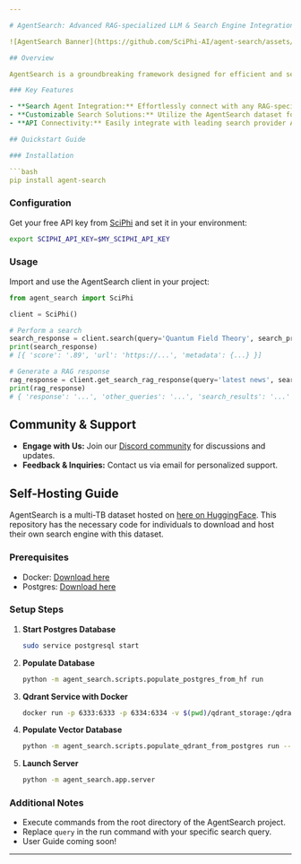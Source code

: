 ```yaml
---

# AgentSearch: Advanced RAG-specialized LLM & Search Engine Integration Framework

![AgentSearch Banner](https://github.com/SciPhi-AI/agent-search/assets/68796651/56268e41-130f-4d2f-ba22-b565f7642713)

## Overview

AgentSearch is a groundbreaking framework designed for efficient and seamless integration with the AgentSearch dataset and various hosted search APIs, including popular search engines. It specializes in working with RAG (Retrieval-Augmented Generation) specialized Language Learning Models (LLMs) like Sensei-7B, enhancing the capabilities of search agents in diverse applications.

### Key Features

- **Search Agent Integration:** Effortlessly connect with any RAG-specialized LLM, including the cutting-edge Sensei-7B model.
- **Customizable Search Solutions:** Utilize the AgentSearch dataset for deploying your local search engine or incorporate custom datasets for tailored search functionalities.
- **API Connectivity:** Easily integrate with leading search provider APIs such as SciPhi for streamlined deployment.

## Quickstart Guide

### Installation

```bash
pip install agent-search
```

### Configuration

Get your free API key from [SciPhi](https://www.sciphi.ai/signup) and set it in your environment:

```bash
export SCIPHI_API_KEY=$MY_SCIPHI_API_KEY
```

### Usage

Import and use the AgentSearch client in your project:

```python
from agent_search import SciPhi

client = SciPhi()

# Perform a search
search_response = client.search(query='Quantum Field Theory', search_provider='agent-search')
print(search_response)
# [{ 'score': '.89', 'url': 'https://...', 'metadata': {...} }]

# Generate a RAG response
rag_response = client.get_search_rag_response(query='latest news', search_provider='bing', llm_model='SciPhi/Sensei-7B-V1')
print(rag_response)
# { 'response': '...', 'other_queries': '...', 'search_results': '...' }
```

## Community & Support

- **Engage with Us:** Join our [Discord community](#) for discussions and updates.
- **Feedback & Inquiries:** Contact us via email for personalized support.

## Self-Hosting Guide

AgentSearch is a multi-TB dataset hosted on [here on HuggingFace](https://huggingface.co/datasets/SciPhi/AgentSearch-V1). This repository has the necessary code for individuals to download and host their own search engine with this dataset.

### Prerequisites

- Docker: [Download here](#)
- Postgres: [Download here](#)

### Setup Steps

1. **Start Postgres Database**
   ```bash
   sudo service postgresql start
   ```
2. **Populate Database**
   ```bash
   python -m agent_search.scripts.populate_postgres_from_hf run
   ```
3. **Qdrant Service with Docker**
   ```bash
   docker run -p 6333:6333 -p 6334:6334 -v $(pwd)/qdrant_storage:/qdrant/storage:z qdrant/qdrant
   ```
4. **Populate Vector Database**
   ```bash
   python -m agent_search.scripts.populate_qdrant_from_postgres run --delete_existing=True
   ```
5. **Launch Server**
   ```bash
   python -m agent_search.app.server
   ```

### Additional Notes

- Execute commands from the root directory of the AgentSearch project.
- Replace `query` in the run command with your specific search query.
- User Guide coming soon!

---
```

